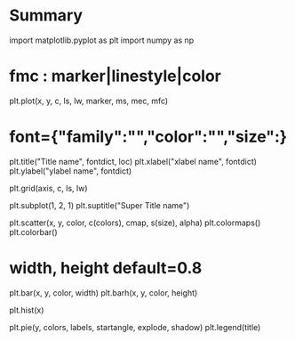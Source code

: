 # Summary
import matplotlib.pyplot as plt
import numpy as np

# fmc : marker|linestyle|color
plt.plot(x, y, c, ls, lw, marker, ms, mec, mfc)

# font={"family":"","color":"","size":}
plt.title("Title name", fontdict, loc)
plt.xlabel("xlabel name", fontdict)
plt.ylabel("ylabel name", fontdict)

plt.grid(axis, c, ls, lw)

plt.subplot(1, 2, 1)
plt.suptitle("Super Title name")

plt.scatter(x, y, color, c(colors), cmap, s(size), alpha)
plt.colormaps()
plt.colorbar()
# width, height default=0.8
plt.bar(x, y, color, width)
plt.barh(x, y, color, height)

plt.hist(x)

plt.pie(y, colors, labels, startangle, explode, shadow)
plt.legend(title)